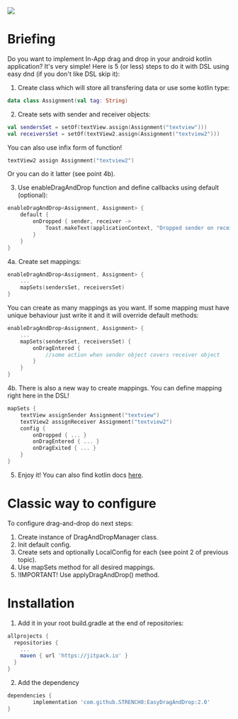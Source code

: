 [![](https://jitpack.io/v/STRENCH0/EasyDragAndDrop.svg)](https://jitpack.io/#STRENCH0/EasyDragAndDrop)
# Briefing
Do you want to implement In-App drag and drop in your android kotlin application? It's very simple! Here is 5 (or less) steps to do it with DSL using easy dnd (if you don't like DSL skip it):
1. Create class which will store all transfering data or use some kotlin type:
```kotlin
data class Assignment(val tag: String)
```
2. Create sets with sender and receiver objects:
```kotlin
val sendersSet = setOf(textView.assign(Assignment("textview")))
val receiversSet = setOf(textView2.assign(Assignment("textview2")))
```
You can also use infix form of function!
```kotlin
textView2 assign Assignment("textview2")
```
Or you can do it latter (see point 4b).

3. Use enableDragAndDrop function and define callbacks using default (optional):
```kotlin
enableDragAndDrop<Assignment, Assignment> {
    default {
        onDropped { sender, receiver ->
            Toast.makeText(applicationContext, "Dropped sender on receiver", Toast.LENGTH_SHORT).show()
        }
    }
}
```
4a. Create set mappings:
```kotlin
enableDragAndDrop<Assignment, Assignment> {
    ...
    mapSets(sendersSet, receiversSet)
}
```
You can create as many mappings as you want. If some mapping must have unique behaviour just write it and it will override default methods:
```kotlin
enableDragAndDrop<Assignment, Assignment> {
    ...
    mapSets(sendersSet, receiversSet) {
        onDragEntered {
            //some action when sender object covers receiver object
        }
    }
}
```
4b. There is also a new way to create mappings. You can define mapping right here in the DSL!
```kotlin
mapSets {
    textView assignSender Assignment("textview")
    textView2 assignReceiver Assignment("textview2")
    config {
        onDropped { ... }
        onDragEntered { ... }
        onDragExited { ... }
    }
}
```
5. Enjoy it! You can also find kotlin docs [here](https://strench0.github.io/EasyDragAndDrop/).

# Classic way to configure
To configure drag-and-drop do next steps:
1. Create instance of DragAndDropManager class.
2. Init default config.
3. Create sets and optionally LocalConfig for each (see point 2 of previous topic).
4. Use mapSets method for all desired mappings.
5. !IMPORTANT! Use applyDragAndDrop() method.

# Installation
1. Add it in your root build.gradle at the end of repositories:
```groovy
allprojects {
  repositories {
    ...
    maven { url 'https://jitpack.io' }
  }
}
```
2. Add the dependency
```groovy
dependencies {
        implementation 'com.github.STRENCH0:EasyDragAndDrop:2.0'
}
```
